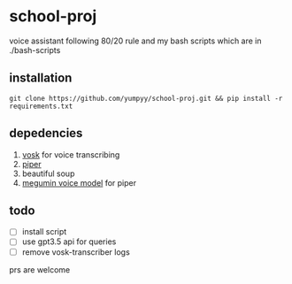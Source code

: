 # school-proj
voice assistant following 80/20 rule and my bash scripts which are in ./bash-scripts

## installation

```
git clone https://github.com/yumpyy/school-proj.git && pip install -r requirements.txt
```


## depedencies
1. [vosk](https://alphacephei.com/vosk/models) for voice transcribing
2. [piper](https://github.com/rhasspy/piper)
3. beautiful soup
4. [megumin voice model](https://huggingface.co/DogeLord/megumin/tree/main) for piper

## todo
- [ ] install script
- [ ] use gpt3.5 api for queries
- [ ] remove vosk-transcriber logs

prs are welcome

